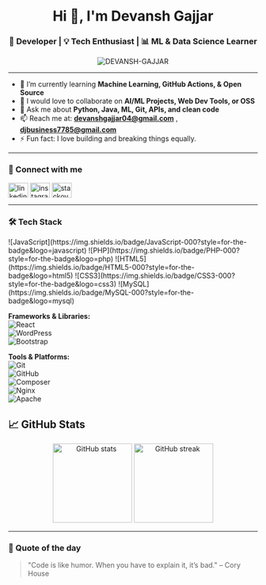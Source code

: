 <h1 align="center">Hi 👋, I'm Devansh Gajjar</h1>
<h3 align="center">🚀 Developer | 💡 Tech Enthusiast | 📊 ML & Data Science Learner</h3>

<p align="center">
  <img src="https://komarev.com/ghpvc/?username=DEVANSH-GAJJAR&label=Profile%20views&color=0e75b6&style=flat" alt="DEVANSH-GAJJAR" />
</p>

---

- 🌱 I’m currently learning **Machine Learning, GitHub Actions, & Open Source**
- 👯 I would love to collaborate on **AI/ML Projects, Web Dev Tools, or OSS**
- 💬 Ask me about **Python, Java, ML, Git, APIs, and clean code**
- 📫 Reach me at: **devanshgajjar04@gmail.com** , **djbusiness7785@gmail.com**
- ⚡ Fun fact: I love building and breaking things equally.

---

### 🔗 Connect with me

<p align="left">
  <a href="https://linkedin.com/in/devansh-gajjar" target="blank"><img align="center" src="https://cdn.jsdelivr.net/npm/simple-icons@v5/icons/linkedin.svg" alt="linkedin" height="30" width="40" /></a>
  <a href="https://instagram.com/yourusername" target="blank"><img align="center" src="https://cdn.jsdelivr.net/npm/simple-icons@v5/icons/instagram.svg" alt="instagram" height="30" width="40" /></a>
  <a href="https://stackoverflow.com/users/yourID" target="blank"><img align="center" src="https://cdn.jsdelivr.net/npm/simple-icons@v5/icons/stackoverflow.svg" alt="stackoverflow" height="30" width="40" /></a>
</p>

---

### 🛠️ Tech Stack

<p align="left">
![JavaScript](https://img.shields.io/badge/JavaScript-000?style=for-the-badge&logo=javascript)  
![PHP](https://img.shields.io/badge/PHP-000?style=for-the-badge&logo=php)  
![HTML5](https://img.shields.io/badge/HTML5-000?style=for-the-badge&logo=html5)  
![CSS3](https://img.shields.io/badge/CSS3-000?style=for-the-badge&logo=css3)  
![MySQL](https://img.shields.io/badge/MySQL-000?style=for-the-badge&logo=mysql)  

**Frameworks & Libraries:**  
![React](https://img.shields.io/badge/React-000?style=for-the-badge&logo=react)  
![WordPress](https://img.shields.io/badge/WordPress-000?style=for-the-badge&logo=wordpress)  
![Bootstrap](https://img.shields.io/badge/Bootstrap-000?style=for-the-badge&logo=bootstrap)  

**Tools & Platforms:**  
![Git](https://img.shields.io/badge/Git-000?style=for-the-badge&logo=git)  
![GitHub](https://img.shields.io/badge/GitHub-000?style=for-the-badge&logo=github)  
![Composer](https://img.shields.io/badge/Composer-000?style=for-the-badge&logo=composer)  
![Nginx](https://img.shields.io/badge/Nginx-000?style=for-the-badge&logo=nginx)  
![Apache](https://img.shields.io/badge/Apache-000?style=for-the-badge&logo=apache)  

## 📈 GitHub Stats

<p align="center">
  <img src="https://github-readme-stats.vercel.app/api?username=DEVANSH-GAJJAR&show_icons=true&theme=tokyonight" alt="GitHub stats" height="160"/>
  <img src="https://github-readme-streak-stats.herokuapp.com/?user=DEVANSH-GAJJAR&theme=tokyonight" alt="GitHub streak" height="160"/>
</p>

---

### 🎯 Quote of the day
> "Code is like humor. When you have to explain it, it’s bad." – Cory House


<!--
**DEVANSH-GAJJAR/DEVANSH-GAJJAR** is a ✨ _special_ ✨ repository because its `README.md` (this file) appears on your GitHub profile.

Here are some ideas to get you started:

- 🔭 I’m currently working on ...
- 🌱 I’m currently learning ...
- 👯 I’m looking to collaborate on ...
- 🤔 I’m looking for help with ...
- 💬 Ask me about ...
- 📫 How to reach me: ...
- 😄 Pronouns: ...
- ⚡ Fun fact: ...
-->
